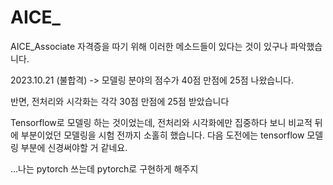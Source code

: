 # AICE_
AICE_Associate 자격증을 따기 위해 이러한 메소드들이 있다는 것이 있구나 파악했습니다.

2023.10.21 (불합격)
-> 모델링 분야의 점수가 40점 만점에 25점 나왔습니다.

반면, 전처리와 시각화는 각각 30점 만점에 25점 받았습니다

Tensorflow로 모델링 하는 것이었는데, 전처리와 시각화에만 집중하다 보니 
비교적 뒤에 부분이었던 모델링을 시험 전까지 소홀히 했습니다.
다음 도전에는 tensorflow 모델링 부분에 신경써야할 거 같네요.

...나는 pytorch 쓰는데 pytorch로 구현하게 해주지

